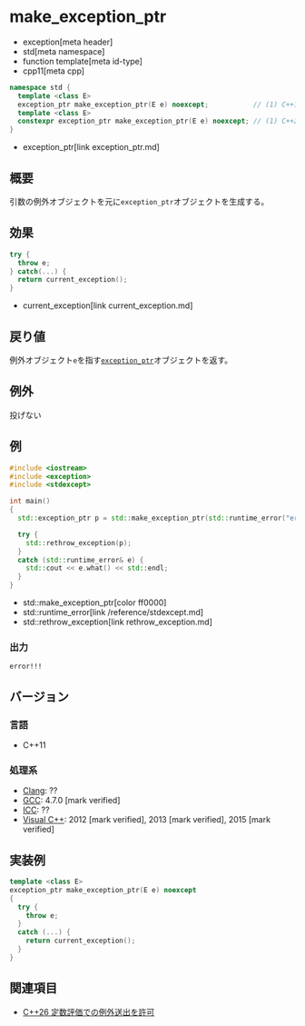 # make_exception_ptr
* exception[meta header]
* std[meta namespace]
* function template[meta id-type]
* cpp11[meta cpp]

```cpp
namespace std {
  template <class E>
  exception_ptr make_exception_ptr(E e) noexcept;           // (1) C++11
  template <class E>
  constexpr exception_ptr make_exception_ptr(E e) noexcept; // (1) C++26
}
```
* exception_ptr[link exception_ptr.md]

## 概要
引数の例外オブジェクトを元に`exception_ptr`オブジェクトを生成する。


## 効果
```cpp
try {
  throw e;
} catch(...) {
  return current_exception();
}
```
* current_exception[link current_exception.md]


## 戻り値
例外オブジェクト`e`を指す[`exception_ptr`](exception_ptr.md)オブジェクトを返す。


## 例外
投げない


## 例
```cpp example
#include <iostream>
#include <exception>
#include <stdexcept>

int main()
{
  std::exception_ptr p = std::make_exception_ptr(std::runtime_error("error!!!"));

  try {
    std::rethrow_exception(p);
  }
  catch (std::runtime_error& e) {
    std::cout << e.what() << std::endl;
  }
}
```
* std::make_exception_ptr[color ff0000]
* std::runtime_error[link /reference/stdexcept.md]
* std::rethrow_exception[link rethrow_exception.md]

### 出力
```
error!!!
```

## バージョン
### 言語
- C++11

### 処理系
- [Clang](/implementation.md#clang): ??
- [GCC](/implementation.md#gcc): 4.7.0 [mark verified]
- [ICC](/implementation.md#icc): ??
- [Visual C++](/implementation.md#visual_cpp): 2012 [mark verified], 2013 [mark verified], 2015 [mark verified]


## 実装例
```cpp
template <class E>
exception_ptr make_exception_ptr(E e) noexcept
{
  try {
    throw e;
  }
  catch (...) {
    return current_exception();
  }
}
```

## 関連項目
- [C++26 定数評価での例外送出を許可](/lang/cpp26/allowing_exception_throwing_in_constant-evaluation.md)
